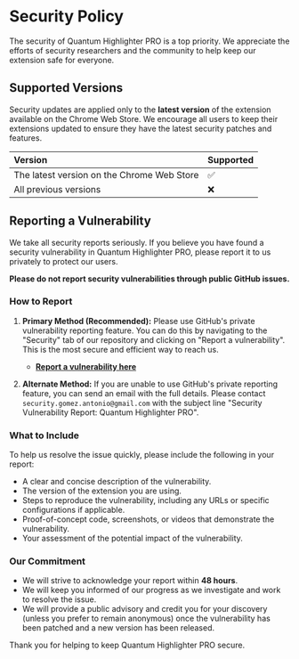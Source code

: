 # Security Policy

The security of Quantum Highlighter PRO is a top priority. We appreciate the efforts of security researchers and the community to help keep our extension safe for everyone.

## Supported Versions

Security updates are applied only to the **latest version** of the extension available on the Chrome Web Store. We encourage all users to keep their extensions updated to ensure they have the latest security patches and features.

| Version | Supported          |
| :------- | :------------------ |
| The latest version on the Chrome Web Store | :white_check_mark: |
| All previous versions   | :x:                |

## Reporting a Vulnerability

We take all security reports seriously. If you believe you have found a security vulnerability in Quantum Highlighter PRO, please report it to us privately to protect our users.

**Please do not report security vulnerabilities through public GitHub issues.**

### How to Report

1.  **Primary Method (Recommended):** Please use GitHub's private vulnerability reporting feature. You can do this by navigating to the "Security" tab of our repository and clicking on "Report a vulnerability". This is the most secure and efficient way to reach us.
    *   [**Report a vulnerability here**](https://github.com/Jorge-Antonio-Gomez/quantum-highlighter-pro-chrome-extension/security/advisories/new)

2.  **Alternate Method:** If you are unable to use GitHub's private reporting feature, you can send an email with the full details. Please contact `security.gomez.antonio@gmail.com` with the subject line "Security Vulnerability Report: Quantum Highlighter PRO".

### What to Include

To help us resolve the issue quickly, please include the following in your report:

*   A clear and concise description of the vulnerability.
*   The version of the extension you are using.
*   Steps to reproduce the vulnerability, including any URLs or specific configurations if applicable.
*   Proof-of-concept code, screenshots, or videos that demonstrate the vulnerability.
*   Your assessment of the potential impact of the vulnerability.

### Our Commitment

*   We will strive to acknowledge your report within **48 hours**.
*   We will keep you informed of our progress as we investigate and work to resolve the issue.
*   We will provide a public advisory and credit you for your discovery (unless you prefer to remain anonymous) once the vulnerability has been patched and a new version has been released.

Thank you for helping to keep Quantum Highlighter PRO secure.
